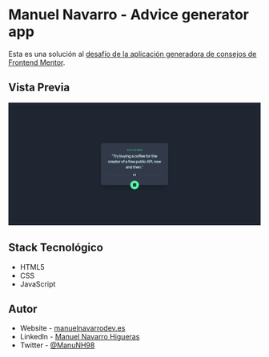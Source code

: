 # Manuel Navarro - Advice generator app

Esta es una solución al [desafío de la aplicación generadora de consejos de Frontend Mentor](https://www.frontendmentor.io/challenges/advice-generator-app-QdUG-13db).

## Vista Previa

![Preview](./public/preview.png)

## Stack Tecnológico

- HTML5
- CSS
- JavaScript

## Autor

- Website - [manuelnavarrodev.es](https://manuelnavarrodev.es/)
- Linkedln - [Manuel Navarro Higueras](https://www.linkedin.com/in/manuel-navarro-higueras/)
- Twitter - [@ManuNH98](https://www.twitter.com/ManuNH98)
